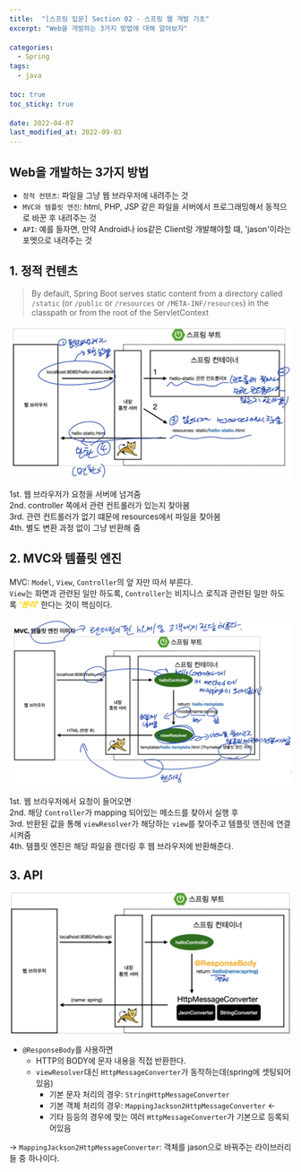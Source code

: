 ```yaml
---
title:  "[스프링 입문] Section 02 - 스프링 웹 개발 기초"
excerpt: "Web을 개발하는 3가지 방법에 대해 알아보자"

categories:
  - Spring
tags:
  - java

toc: true
toc_sticky: true

date: 2022-04-07
last_modified_at: 2022-09-03
---
```

## Web을 개발하는 3가지 방법
- `정적 컨텐츠`: 파일을 그냥 웹 브라우저에 내려주는 것
- `MVC와 템플릿 엔진`: html, PHP, JSP 같은 파일을 서버에서 프로그래밍해서 동적으로 바꾼 후 내려주는 것
- `API`: 예를 들자면, 만약 Android나 ios같은 Client랑 개발해야할 떄, 'jason'이라는 포멧으로 내려주는 것

## 1. 정적 컨텐츠
> By default, Spring Boot serves static content from a directory called `/static` (or `/public` or `/resources` or `/META-INF/resources`) in the classpath or from the root of the ServletContext

![Image](/assets/images/section2_1.png)

1st. 웹 브라우저가 요청을 서버에 넘겨줌  
2nd. controller 쪽에서 관련 컨트롤러가 있는지 찾아봄  
3rd. 관련 컨트롤러가 없기 떄문에 resources에서 파일을 찾아봄  
4th. 별도 변환 과정 없이 그냥 반환해 줌  

## 2. MVC와 템플릿 엔진
MVC: `Model`, `View`, `Controller`의 앞 자만 따서 부른다.  
`View`는 화면과 관련된 일만 하도록, `Controller`는 비지니스 로직과 관련된 일만 하도록 ***<span style="color:gold">'분리'</span>*** 한다는 것이 핵심이다.

![Image](/assets/images/section2_2.png)

1st. 웹 브라우저에서 요청이 들어오면  
2nd. 해당 `Controller`가 mapping 되어있는 메소드를 찾아서 실행 후  
3rd. 반환된 값을 통해 `viewResolver`가 해당하는 `view`를 찾아주고 템플릿 엔진에 연결시켜줌  
4th. 템플릿 엔진은 해당 파일을 렌더링 후 웹 브라우저에 반환해준다.  

## 3. API
![Image](/assets/images/section2_3.png)

- `@ResponseBody`를 사용하면
  - HTTP의 BODY에 문자 내용을 직접 반환한다.
  - `viewResolver`대신 `HttpMessageConverter`가 동작하는데(spring에 셋팅되어있음)
    - 기본 문자 처리의 경우: `StringHttpMessageConverter`
    - 기본 객체 처리의 경우: `MappingJackson2HttpMessageConverter` <-
    - 기타 등등의 경우에 맞는 여러 `HttpMessageConverter`가 기본으로 등록되어있음

-> `MappingJackson2HttpMessageConverter`: 객체를 jason으로 바꿔주는 라이브러리들 중 하나이다.